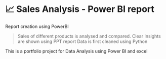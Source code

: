 # 📈 Sales Analysis - Power BI report
Report creation using PowerBI 
>Sales of different products is analysed and compared.
Clear Insights are shown using PPT report
Data is first cleaned using Python

This is a portfolio project for Data Analysis using Power BI and excel
